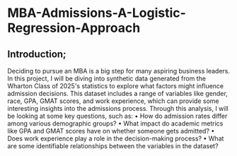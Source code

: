 # MBA-Admissions-A-Logistic-Regression-Approach
## Introduction;
Deciding to pursue an MBA is a big step for many aspiring business leaders. In this project, I will be diving into synthetic data generated from the Wharton Class of 2025's statistics to explore what factors might influence admission decisions. This dataset includes a range of variables like gender, race, GPA, GMAT scores, and work experience, which can provide some interesting insights into the admissions process.
Through this analysis, I will be looking at some key questions, such as:
•	How do admission rates differ among various demographic groups?
•	What impact do academic metrics like GPA and GMAT scores have on whether someone gets admitted?
•	Does work experience play a role in the decision-making process?
•	What are some identifiable relationships between the variables in the dataset? 
